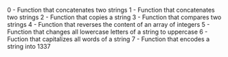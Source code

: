 0 - Function that concatenates two strings
1 - Function that concatenates two strings
2 - Function that copies a string
3 - Function that compares two strings
4 - Function that reverses the content of an array of integers
5 - Function that changes all lowercase letters of a string to uppercase
6 - Fuction that capitalizes all words of a string
7 - Function that encodes a string into 1337

